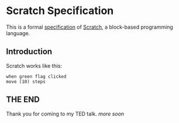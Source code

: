 # Scratch Specification
This is a formal [specification](https://en.wikipedia.org/wiki/Programming_language_specification) of [Scratch](https://scratch.mit.edu/), a block-based programming language.

## Introduction
Scratch works like this:
```
when green flag clicked
move (10) steps
```

## THE END
Thank you for coming to my TED talk. _more soon_
